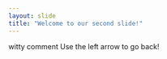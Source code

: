```yaml
---
layout: slide
title: "Welcome to our second slide!"
---
```

witty comment
Use the left arrow to go back!
